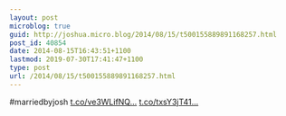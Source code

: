 ```yaml
---
layout: post
microblog: true
guid: http://joshua.micro.blog/2014/08/15/t500155889891168257.html
post_id: 40854
date: 2014-08-15T16:43:51+1100
lastmod: 2019-07-30T17:41:47+1100
type: post
url: /2014/08/15/t500155889891168257.html
---
```

#marriedbyjosh [t.co/ve3WLifNQ...](http://t.co/ve3WLifNQa) [t.co/txsY3jT41...](http://t.co/txsY3jT41C)
